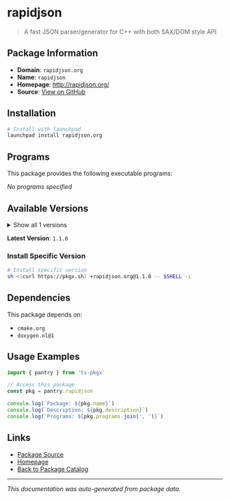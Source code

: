 # rapidjson

> A fast JSON parser/generator for C++ with both SAX/DOM style API

## Package Information

- **Domain**: `rapidjson.org`
- **Name**: `rapidjson`
- **Homepage**: http://rapidjson.org/
- **Source**: [View on GitHub](https://github.com/pkgxdev/pantry/tree/main/projects/rapidjson.org/package.yml)

## Installation

```bash
# Install with launchpad
launchpad install rapidjson.org
```

## Programs

This package provides the following executable programs:

*No programs specified*

## Available Versions

<details>
<summary>Show all 1 versions</summary>

- `1.1.0`

</details>

**Latest Version**: `1.1.0`

### Install Specific Version

```bash
# Install specific version
sh <(curl https://pkgx.sh) +rapidjson.org@1.1.0 -- $SHELL -i
```

## Dependencies

This package depends on:

- `cmake.org`
- `doxygen.nl@1`

## Usage Examples

```typescript
import { pantry } from 'ts-pkgx'

// Access this package
const pkg = pantry.rapidjson

console.log(`Package: ${pkg.name}`)
console.log(`Description: ${pkg.description}`)
console.log(`Programs: ${pkg.programs.join(', ')}`)
```

## Links

- [Package Source](https://github.com/pkgxdev/pantry/tree/main/projects/rapidjson.org/package.yml)
- [Homepage](http://rapidjson.org/)
- [Back to Package Catalog](../../package-catalog.md)

---

*This documentation was auto-generated from package data.*
